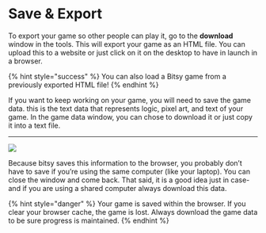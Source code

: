 # Save & Export

To export your game so other people can play it, go to the **download** window in the tools. This will export your game as an HTML file. You can upload this to a website or just click on it on the desktop to have in launch in a browser.

{% hint style="success" %}
You can also load a Bitsy game from a previously exported HTML file!
{% endhint %}

If you want to keep working on your game, you will need to save the game data. this is the text data that represents logic, pixel art, and text of your game. In the game data window, you can chose to download it or just copy it into a text file.  
****

![](https://lh6.googleusercontent.com/wlYv0J4fcDPt-TMoBgrzdXg4P80hHFFjork4XclBs-w4LWD4l34136nBM-SZ6AAME7S0USm1OC0tqUiBH95YqfsvlTMspzUG-on1CwVgFN9XMdD9v0I-XWToDVkUfEcl46mBoh6O)

Because bitsy saves this information to the browser, you probably don’t have to save if you’re using the same computer \(like your laptop\). You can close the window and come back. That said, it is a good idea just in case- and if you are using a shared computer always download this data. 

{% hint style="danger" %}
Your game is saved within the browser. If you clear your browser cache, the game is lost. Always download the game data to be sure progress is maintained.
{% endhint %}


